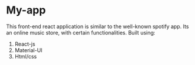 # My-app

This front-end react application is similar to the well-known spotify app. Its an online music store, with certain functionalities. Built using:
1) React-js
2) Material-UI
3) Html/css

